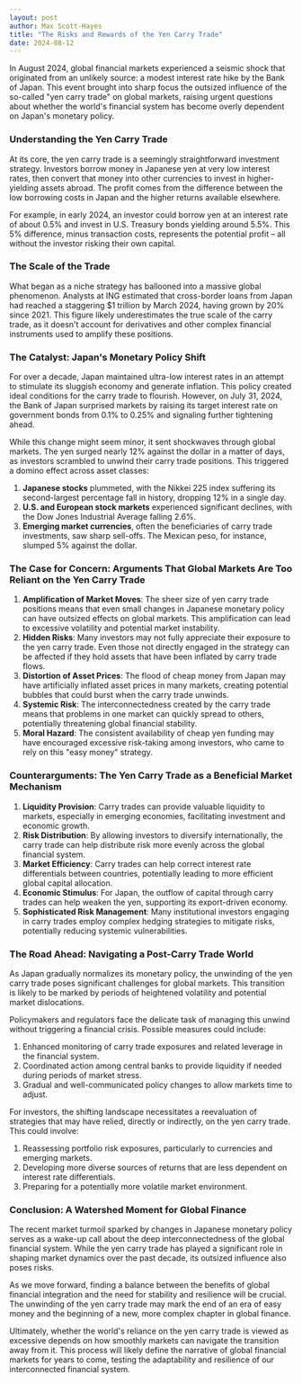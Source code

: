 ```yaml
---
layout: post
author: Max Scott-Hayes
title: "The Risks and Rewards of the Yen Carry Trade"
date: 2024-08-12
---
```

In August 2024, global financial markets experienced a seismic shock that originated from an unlikely source: a modest interest rate hike by the Bank of Japan. This event brought into sharp focus the outsized influence of the so-called "yen carry trade" on global markets, raising urgent questions about whether the world's financial system has become overly dependent on Japan's monetary policy.

### Understanding the Yen Carry Trade

At its core, the yen carry trade is a seemingly straightforward investment strategy. Investors borrow money in Japanese yen at very low interest rates, then convert that money into other currencies to invest in higher-yielding assets abroad. The profit comes from the difference between the low borrowing costs in Japan and the higher returns available elsewhere.

For example, in early 2024, an investor could borrow yen at an interest rate of about 0.5% and invest in U.S. Treasury bonds yielding around 5.5%. This 5% difference, minus transaction costs, represents the potential profit – all without the investor risking their own capital.

### The Scale of the Trade

What began as a niche strategy has ballooned into a massive global phenomenon. Analysts at ING estimated that cross-border loans from Japan had reached a staggering $1 trillion by March 2024, having grown by 20% since 2021. This figure likely underestimates the true scale of the carry trade, as it doesn't account for derivatives and other complex financial instruments used to amplify these positions.

### The Catalyst: Japan's Monetary Policy Shift

For over a decade, Japan maintained ultra-low interest rates in an attempt to stimulate its sluggish economy and generate inflation. This policy created ideal conditions for the carry trade to flourish. However, on July 31, 2024, the Bank of Japan surprised markets by raising its target interest rate on government bonds from 0.1% to 0.25% and signaling further tightening ahead.

While this change might seem minor, it sent shockwaves through global markets. The yen surged nearly 12% against the dollar in a matter of days, as investors scrambled to unwind their carry trade positions. This triggered a domino effect across asset classes:

1. **Japanese stocks** plummeted, with the Nikkei 225 index suffering its second-largest percentage fall in history, dropping 12% in a single day.
2. **U.S. and European stock markets** experienced significant declines, with the Dow Jones Industrial Average falling 2.6%.
3. **Emerging market currencies**, often the beneficiaries of carry trade investments, saw sharp sell-offs. The Mexican peso, for instance, slumped 5% against the dollar.

### The Case for Concern: Arguments That Global Markets Are Too Reliant on the Yen Carry Trade

1. **Amplification of Market Moves**: The sheer size of yen carry trade positions means that even small changes in Japanese monetary policy can have outsized effects on global markets. This amplification can lead to excessive volatility and potential market instability.
2. **Hidden Risks**: Many investors may not fully appreciate their exposure to the yen carry trade. Even those not directly engaged in the strategy can be affected if they hold assets that have been inflated by carry trade flows.
3. **Distortion of Asset Prices**: The flood of cheap money from Japan may have artificially inflated asset prices in many markets, creating potential bubbles that could burst when the carry trade unwinds.
4. **Systemic Risk**: The interconnectedness created by the carry trade means that problems in one market can quickly spread to others, potentially threatening global financial stability.
5. **Moral Hazard**: The consistent availability of cheap yen funding may have encouraged excessive risk-taking among investors, who came to rely on this "easy money" strategy.

### Counterarguments: The Yen Carry Trade as a Beneficial Market Mechanism

1. **Liquidity Provision**: Carry trades can provide valuable liquidity to markets, especially in emerging economies, facilitating investment and economic growth.
2. **Risk Distribution**: By allowing investors to diversify internationally, the carry trade can help distribute risk more evenly across the global financial system.
3. **Market Efficiency**: Carry trades can help correct interest rate differentials between countries, potentially leading to more efficient global capital allocation.
4. **Economic Stimulus**: For Japan, the outflow of capital through carry trades can help weaken the yen, supporting its export-driven economy.
5. **Sophisticated Risk Management**: Many institutional investors engaging in carry trades employ complex hedging strategies to mitigate risks, potentially reducing systemic vulnerabilities.

### The Road Ahead: Navigating a Post-Carry Trade World

As Japan gradually normalizes its monetary policy, the unwinding of the yen carry trade poses significant challenges for global markets. This transition is likely to be marked by periods of heightened volatility and potential market dislocations.

Policymakers and regulators face the delicate task of managing this unwind without triggering a financial crisis. Possible measures could include:

1. Enhanced monitoring of carry trade exposures and related leverage in the financial system.
2. Coordinated action among central banks to provide liquidity if needed during periods of market stress.
3. Gradual and well-communicated policy changes to allow markets time to adjust.

For investors, the shifting landscape necessitates a reevaluation of strategies that may have relied, directly or indirectly, on the yen carry trade. This could involve:

1. Reassessing portfolio risk exposures, particularly to currencies and emerging markets.
2. Developing more diverse sources of returns that are less dependent on interest rate differentials.
3. Preparing for a potentially more volatile market environment.

### Conclusion: A Watershed Moment for Global Finance

The recent market turmoil sparked by changes in Japanese monetary policy serves as a wake-up call about the deep interconnectedness of the global financial system. While the yen carry trade has played a significant role in shaping market dynamics over the past decade, its outsized influence also poses risks.

As we move forward, finding a balance between the benefits of global financial integration and the need for stability and resilience will be crucial. The unwinding of the yen carry trade may mark the end of an era of easy money and the beginning of a new, more complex chapter in global finance.

Ultimately, whether the world's reliance on the yen carry trade is viewed as excessive depends on how smoothly markets can navigate the transition away from it. This process will likely define the narrative of global financial markets for years to come, testing the adaptability and resilience of our interconnected financial system.